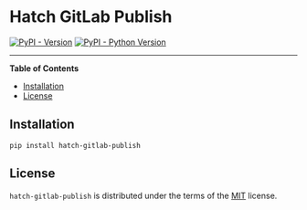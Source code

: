 # Hatch GitLab Publish

[![PyPI - Version](https://img.shields.io/pypi/v/hatch-gitlab-publish.svg)](https://pypi.org/project/hatch-gitlab-publish)
[![PyPI - Python Version](https://img.shields.io/pypi/pyversions/hatch-gitlab-publish.svg)](https://pypi.org/project/hatch-gitlab-publish)

-----

**Table of Contents**

- [Installation](#installation)
- [License](#license)

## Installation

```console
pip install hatch-gitlab-publish
```

## License

`hatch-gitlab-publish` is distributed under the terms of the [MIT](https://spdx.org/licenses/MIT.html) license.
